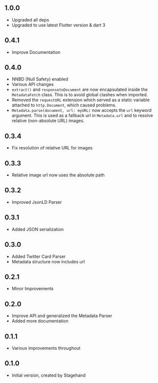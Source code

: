 ## 1.0.0
- Upgraded all deps 
- Upgraded to use latest Flutter version & dart 3

## 0.4.1
- Improve Documentation 

## 0.4.0

- NNBD (Null Safety) enabled
- Various API changes
- `extract()` and `responsetoDocument` are now encapsulated inside the `MetadataFetch` class. This is to avoid global clashes when imported.
- Removed the `requestURL` extension which served as a static variable attached to `http.Document`, which caused problems.
- `Metadata.parse(document, url: myURL)` now accepts the `url` keyword argument. This is used as a fallback url in `Metadata.url` and to resolve relative (non-absolute URL) images.

## 0.3.4

- Fix resolution of relative URL for images

## 0.3.3

- Relative image url now uses the absolute path

## 0.3.2

- Improved JsonLD Parser

## 0.3.1

- Added JSON serialization

## 0.3.0

- Added Twitter Card Parser
- Metadata structure now includes url

## 0.2.1

- Minor Improvements

## 0.2.0

- Improve API and generalized the Metadata Parser
- Added more documentation

## 0.1.1

- Various improvements throughout

## 0.1.0

- Initial version, created by Stagehand
